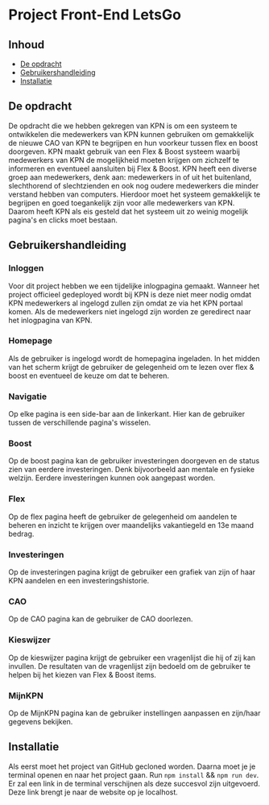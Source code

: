 # Project Front-End LetsGo
## Inhoud
* [De opdracht](#de-opdracht)
* [Gebruikershandleiding](#gebruikershandleiding)
* [Installatie](#installatie)

## De opdracht
De opdracht die we hebben gekregen van KPN is
om een systeem te ontwikkelen die medewerkers
van KPN kunnen gebruiken om gemakkelijk de nieuwe CAO van 
KPN te begrijpen en hun voorkeur tussen flex en boost doorgeven.
KPN maakt gebruik van een Flex & Boost systeem waarbij medewerkers
van KPN de mogelijkheid moeten krijgen om zichzelf te informeren
en eventueel aansluiten bij Flex & Boost.
KPN heeft een diverse groep aan medewerkers, denk aan: medewerkers in of uit het buitenland,
slechthorend of slechtzienden en ook nog oudere medewerkers die minder verstand hebben
van computers. 
Hierdoor moet het systeem gemakkelijk te begrijpen en goed toegankelijk zijn voor alle 
medewerkers van KPN.
Daarom heeft KPN als eis gesteld dat het systeem
uit zo weinig mogelijk pagina's en clicks moet bestaan.

## Gebruikershandleiding
### Inloggen
Voor dit project hebben we een tijdelijke inlogpagina gemaakt.
Wanneer het project officieel gedeployed wordt bij KPN is deze niet
meer nodig omdat KPN medewerkers al ingelogd zullen zijn omdat
ze via het KPN portaal komen.
Als de medewerkers niet ingelogd zijn worden ze geredirect
naar het inlogpagina van KPN.
### Homepage
Als de gebruiker is ingelogd wordt de homepagina ingeladen.
In het midden van het scherm krijgt de gebruiker de gelegenheid
om te lezen over flex & boost en eventueel de keuze om dat te beheren.
### Navigatie
Op elke pagina is een side-bar aan de linkerkant.
Hier kan de gebruiker tussen de verschillende pagina's wisselen.
### Boost
Op de boost pagina kan de gebruiker investeringen doorgeven en 
de status zien van eerdere investeringen. Denk bijvoorbeeld aan mentale en fysieke welzijn.
Eerdere investeringen kunnen ook aangepast worden.
### Flex
Op de flex pagina heeft de gebruiker de gelegenheid om
aandelen te beheren en inzicht te krijgen over maandelijks vakantiegeld en 13e maand bedrag.
### Investeringen
Op de investeringen pagina krijgt de gebruiker een grafiek van
zijn of haar KPN aandelen en een investeringshistorie.
### CAO
Op de CAO pagina kan de gebruiker de CAO doorlezen.
### Kieswijzer
Op de kieswijzer pagina krijgt de gebruiker
een vragenlijst die hij of zij kan invullen. 
De resultaten van de vragenlijst zijn bedoeld om de gebruiker te
helpen bij het kiezen van Flex & Boost items.
### MijnKPN
Op de MijnKPN pagina kan de gebruiker instellingen aanpassen
en zijn/haar gegevens bekijken.

## Installatie
Als eerst moet het project van GitHub gecloned worden.
Daarna moet je je terminal openen en naar het project gaan. 
Run `npm install` && `npm run dev`. 
Er zal een link in de terminal verschijnen als deze succesvol zijn uitgevoerd.
Deze link brengt je naar de website op je localhost.
